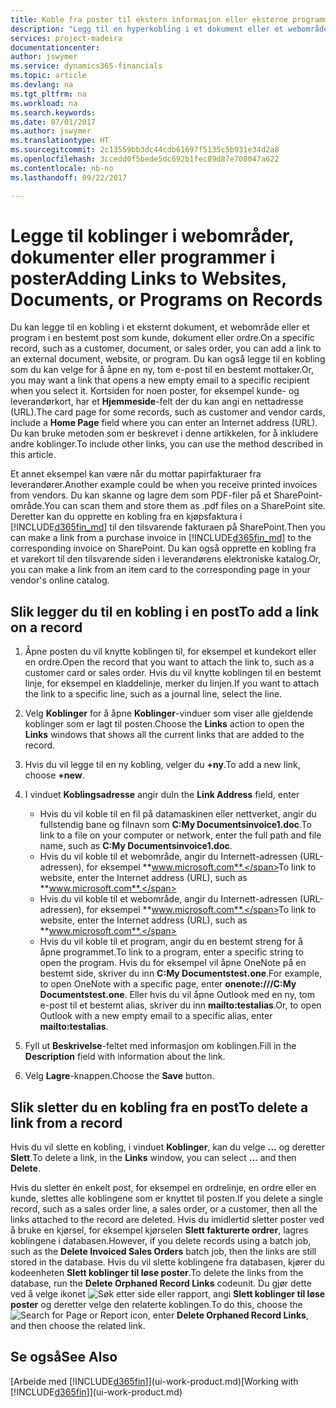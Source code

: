 ```yaml
---
title: Koble fra poster til ekstern informasjon eller eksterne programmer | Microsoft-dokumentasjon
description: "Legg til en hyperkobling i et dokument eller et webområde til en bestemt post, for eksempel en kunde eller et dokument."
services: project-madeira
documentationcenter: 
author: jswymer
ms.service: dynamics365-financials
ms.topic: article
ms.devlang: na
ms.tgt_pltfrm: na
ms.workload: na
ms.search.keywords: 
ms.date: 07/01/2017
ms.author: jswymer
ms.translationtype: HT
ms.sourcegitcommit: 2c13559bb3dc44cdb61697f5135c5b931e34d2a8
ms.openlocfilehash: 3ccedd0f5bede5dc692b1fec89d87e708047a622
ms.contentlocale: nb-no
ms.lasthandoff: 09/22/2017

---
```

# <a name="adding-links-to-websites-documents-or-programs-on-records"></a><span data-ttu-id="a10d8-103">Legge til koblinger i webområder, dokumenter eller programmer i poster</span><span class="sxs-lookup"><span data-stu-id="a10d8-103">Adding Links to Websites, Documents, or Programs on Records</span></span>
<span data-ttu-id="a10d8-104">Du kan legge til en kobling i et eksternt dokument, et webområde eller et program i en bestemt post som kunde, dokument eller ordre.</span><span class="sxs-lookup"><span data-stu-id="a10d8-104">On a specific record, such as a customer, document, or sales order, you can add a link to an external document, website, or program.</span></span> <span data-ttu-id="a10d8-105">Du kan også legge til en kobling som du kan velge for å åpne en ny, tom e-post til en bestemt mottaker.</span><span class="sxs-lookup"><span data-stu-id="a10d8-105">Or, you may want a link that opens a new empty email to a specific recipient when you select it.</span></span> <span data-ttu-id="a10d8-106">Kortsiden for noen poster, for eksempel kunde- og leverandørkort, har et **Hjemmeside**-felt der du kan angi en nettadresse (URL).</span><span class="sxs-lookup"><span data-stu-id="a10d8-106">The card page for some records, such as customer and vendor cards, include a **Home Page** field where you can enter an Internet address (URL).</span></span> <span data-ttu-id="a10d8-107">Du kan bruke metoden som er beskrevet i denne artikkelen, for å inkludere andre koblinger.</span><span class="sxs-lookup"><span data-stu-id="a10d8-107">To include other links, you can use the method described in this article.</span></span>

<span data-ttu-id="a10d8-108">Et annet eksempel kan være når du mottar papirfakturaer fra leverandører.</span><span class="sxs-lookup"><span data-stu-id="a10d8-108">Another example could be when you receive printed invoices from vendors.</span></span> <span data-ttu-id="a10d8-109">Du kan skanne og lagre dem som PDF-filer på et SharePoint-område.</span><span class="sxs-lookup"><span data-stu-id="a10d8-109">You can scan them and store them as .pdf files on a SharePoint site.</span></span> <span data-ttu-id="a10d8-110">Deretter kan du opprette en kobling fra en kjøpsfaktura i [!INCLUDE[d365fin_md](includes/d365fin_md.md)] til den tilsvarende fakturaen på SharePoint.</span><span class="sxs-lookup"><span data-stu-id="a10d8-110">Then you can make a link from a purchase invoice in [!INCLUDE[d365fin_md](includes/d365fin_md.md)] to the corresponding invoice on  SharePoint.</span></span> <span data-ttu-id="a10d8-111">Du kan også opprette en kobling fra et varekort til den tilsvarende siden i leverandørens elektroniske katalog.</span><span class="sxs-lookup"><span data-stu-id="a10d8-111">Or, you can make a link from an item card to the corresponding page in your vendor's online catalog.</span></span>
  
## <a name="to-add-a-link-on-a-record"></a><span data-ttu-id="a10d8-112">Slik legger du til en kobling i en post</span><span class="sxs-lookup"><span data-stu-id="a10d8-112">To add a link on a record</span></span>   
  
1.  <span data-ttu-id="a10d8-113">Åpne posten du vil knytte koblingen til, for eksempel et kundekort eller en ordre.</span><span class="sxs-lookup"><span data-stu-id="a10d8-113">Open the record that you want to attach the link to, such as a customer card or sales order.</span></span> <span data-ttu-id="a10d8-114">Hvis du vil knytte koblingen til en bestemt linje, for eksempel en kladdelinje, merker du linjen.</span><span class="sxs-lookup"><span data-stu-id="a10d8-114">If you want to attach the link to a specific line, such as a journal line, select the line.</span></span>  
  
2.  <span data-ttu-id="a10d8-115">Velg **Koblinger** for å åpne **Koblinger**-vinduer som viser alle gjeldende koblinger som er lagt til posten.</span><span class="sxs-lookup"><span data-stu-id="a10d8-115">Choose the **Links** action to open the **Links** windows that shows all the current links that are added to the record.</span></span>

3. <span data-ttu-id="a10d8-116">Hvis du vil legge til en ny kobling, velger du **+ny**.</span><span class="sxs-lookup"><span data-stu-id="a10d8-116">To add a new link, choose **+new**.</span></span> 
  
4.  <span data-ttu-id="a10d8-117">I vinduet **Koblingsadresse** angir du</span><span class="sxs-lookup"><span data-stu-id="a10d8-117">In the **Link Address** field, enter</span></span>

    -   <span data-ttu-id="a10d8-118">Hvis du vil koble til en fil på datamaskinen eller nettverket, angir du fullstendig bane og filnavn som **C:My Documentsinvoice1.doc**.</span><span class="sxs-lookup"><span data-stu-id="a10d8-118">To link to a file on your computer or network, enter the full path and file name, such as  **C:My Documentsinvoice1.doc**.</span></span>
    -   <span data-ttu-id="a10d8-119">Hvis du vil koble til et webområde, angir du Internett-adressen (URL-adressen), for eksempel **www.microsoft.com**.</span><span class="sxs-lookup"><span data-stu-id="a10d8-119">To link to website, enter the Internet address (URL), such as **www.microsoft.com**.</span></span> 
    -   <span data-ttu-id="a10d8-120">Hvis du vil koble til et webområde, angir du Internett-adressen (URL-adressen), for eksempel **www.microsoft.com**.</span><span class="sxs-lookup"><span data-stu-id="a10d8-120">To link to website, enter the Internet address (URL), such as **www.microsoft.com**.</span></span> 
    -   <span data-ttu-id="a10d8-121">Hvis du vil koble til et program, angir du en bestemt streng for å åpne programmet.</span><span class="sxs-lookup"><span data-stu-id="a10d8-121">To link to a program, enter a specific string to open the program.</span></span> <span data-ttu-id="a10d8-122">Hvis du for eksempel vil åpne OneNote på en bestemt side, skriver du inn **C:My Documentstest.one**.</span><span class="sxs-lookup"><span data-stu-id="a10d8-122">For example, to open OneNote with a specific page, enter **onenote:///C:My Documentstest.one**.</span></span> <span data-ttu-id="a10d8-123">Eller hvis du vil åpne Outlook med en ny, tom e-post til et bestemt alias, skriver du inn **mailto:testalias**.</span><span class="sxs-lookup"><span data-stu-id="a10d8-123">Or, to open Outlook with a new empty email to a specific alias, enter **mailto:testalias**.</span></span>  
  
5.  <span data-ttu-id="a10d8-124">Fyll ut **Beskrivelse**-feltet med informasjon om koblingen.</span><span class="sxs-lookup"><span data-stu-id="a10d8-124">Fill in the **Description** field with information about the link.</span></span>  
  
6.  <span data-ttu-id="a10d8-125">Velg **Lagre**-knappen.</span><span class="sxs-lookup"><span data-stu-id="a10d8-125">Choose the **Save** button.</span></span>  
  
## <a name="to-delete-a-link-from-a-record"></a><span data-ttu-id="a10d8-126">Slik sletter du en kobling fra en post</span><span class="sxs-lookup"><span data-stu-id="a10d8-126">To delete a link from a record</span></span>  
  
<span data-ttu-id="a10d8-127">Hvis du vil slette en kobling, i vinduet **Koblinger**, kan du velge **...** og deretter **Slett**.</span><span class="sxs-lookup"><span data-stu-id="a10d8-127">To delete a link, in the **Links** window, you can select **...** and then **Delete**.</span></span>

<span data-ttu-id="a10d8-128">Hvis du sletter én enkelt post, for eksempel en ordrelinje, en ordre eller en kunde, slettes alle koblingene som er knyttet til posten.</span><span class="sxs-lookup"><span data-stu-id="a10d8-128">If you delete a single record, such as a sales order line, a sales order, or a customer, then all the links attached to the record are deleted.</span></span> <span data-ttu-id="a10d8-129">Hvis du imidlertid sletter poster ved å bruke en kjørsel, for eksempel kjørselen **Slett fakturerte ordrer**, lagres koblingene i databasen.</span><span class="sxs-lookup"><span data-stu-id="a10d8-129">However, if you delete records using a batch job, such as the **Delete Invoiced Sales Orders** batch job, then the links are still stored in the database.</span></span> <span data-ttu-id="a10d8-130">Hvis du vil slette koblingene fra databasen, kjører du kodeenheten **Slett koblinger til løse poster**.</span><span class="sxs-lookup"><span data-stu-id="a10d8-130">To delete the links from the database, run the **Delete Orphaned Record Links** codeunit.</span></span> <span data-ttu-id="a10d8-131">Du gjør dette ved å velge ikonet ![Søk etter side eller rapport](media/ui-search/search_small.png "Ikonet Søk etter side eller rapport"), angi **Slett koblinger til løse poster** og deretter velge den relaterte koblingen.</span><span class="sxs-lookup"><span data-stu-id="a10d8-131">To do this, choose the ![Search for Page or Report](media/ui-search/search_small.png "Search for Page or Report icon") icon, enter **Delete Orphaned Record Links**, and then choose the related link.</span></span>   
  
<!-- ### To run delete orphaned record links  
  
1.  Choose the ![Search for Page or Report](media/ui-search/search_small.png "Search for Page or Report icon") icon, enter **Data Deletion**, and then choose the related link.  
  
2.  On the **Data Deletion** page, choose **Tasks**, and then choose **Delete Orphaned Record Links**.  -->
  
## <a name="see-also"></a><span data-ttu-id="a10d8-132">Se også</span><span class="sxs-lookup"><span data-stu-id="a10d8-132">See Also</span></span>  
<span data-ttu-id="a10d8-133">[Arbeide med [!INCLUDE[d365fin](includes/d365fin_md.md)]](ui-work-product.md)</span><span class="sxs-lookup"><span data-stu-id="a10d8-133">[Working with [!INCLUDE[d365fin](includes/d365fin_md.md)]](ui-work-product.md)</span></span>  
